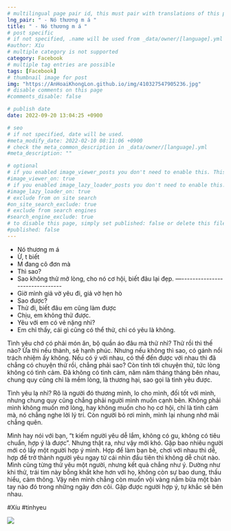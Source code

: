 ```yaml
---
# multilingual page pair id, this must pair with translations of this page. (This name must be unique)
lng_pair: " - Nó thương m á "
title: " - Nó thương m á "
# post specific
# if not specified, .name will be used from _data/owner/[language].yml
#author: Xíu
# multiple category is not supported
category: Facebook
# multiple tag entries are possible
tags: [Facebook]
# thumbnail image for post
img: "https://AnHoaiKhongLon.github.io/img/410327547905236.jpg"
# disable comments on this page
#comments_disable: false

# publish date
date: 2022-09-20 13:04:25 +0900

# seo
# if not specified, date will be used.
#meta_modify_date: 2022-02-10 08:11:06 +0900
# check the meta_common_description in _data/owner/[language].yml
#meta_description: ""

# optional
# if you enabled image_viewer_posts you don't need to enable this. This is only if image_viewer_posts = false
#image_viewer_on: true
# if you enabled image_lazy_loader_posts you don't need to enable this. This is only if image_lazy_loader_posts = false
#image_lazy_loader_on: true
# exclude from on site search
#on_site_search_exclude: true
# exclude from search engines
#search_engine_exclude: true
# to disable this page, simply set published: false or delete this file
#published: false
---
```


<!-- outline-start -->

- Nó thương m á
- Ừ, t biết
- M đang cô đơn mà
- Thì sao?
- Sao không thử mở lòng, cho nó cơ hội, biết đâu lại đẹp.
—-\-\-\-\-\-\-\-\-\-\-\-\-\-\-\-\-\-\-\-\-\-\-\-\-\-\-\-\-\-\-
- Giờ mình giả vờ yêu đi, giả vờ hẹn hò
- Sao được?
- Thử đi, biết đâu em cũng làm được
- Chịu, em không thử được.
- Yêu với em có vẻ nặng nhỉ?
- Em chỉ thấy, cái gì cũng có thể thử, chỉ có yêu là không.

Tình yêu chớ có phải món ăn, bộ quần áo đâu mà thử nhỉ? Thử rồi thì thế nào? Ừa thì nếu thành, sẽ hạnh phúc. Nhưng nếu không thì sao, có gánh nổi trách nhiệm ấy không. Nếu có ý với nhau, có thể đến được với nhau thì đã chẳng có chuyện thử rồi, chẳng phải sao? Còn tính tới chuyện thử, tức lòng không có tình cảm. Đã không có tình cảm, năm năm tháng tháng bên nhau, chung quy cũng chỉ là mềm lòng, là thương hại, sao gọi là tình yêu được.

Tình yêu lạ nhỉ? Rõ là người đó thương mình, lo cho mình, đối tốt với mình, nhưng chung quy cũng chẳng phải người mình muốn cạnh bên. Không phải mình không muốn mở lòng, hay không muốn cho họ cơ hội, chỉ là tình cảm mà, nó chẳng nghe lời lý trí. Còn người bỏ rơi mình, mình lại nhung nhớ mãi chẳng quên.

Mình hay nói với bạn, “t kiếm người yêu dễ lắm, không có gu, không có tiêu chuẩn, hợp ý là được”. Nhưng thật ra, như vậy mới khó. Gặp bao nhiêu người mới có lấy một người hợp ý mình. Hợp để làm bạn bè, chơi với nhau thì dễ, hợp để trở thành người yêu ngay từ cái nhìn đầu tiên thì không dễ chút nào. Mình cũng từng thử yêu một người, nhưng kết quả chẳng như ý. Dường như khi thử, trái tim này bỗng khắt khe hơn với họ, không còn sự bao dung, thấu hiểu, cảm thông. Vậy nên mình chẳng còn muốn vội vàng nắm bừa một bàn tay nào đó trong những ngày đơn côi. Gặp được người hợp ý, tự khắc sẽ bên nhau.

#Xíu
#tinhyeu

<!-- outline-end -->

<img src= "https://AnHoaiKhongLon.github.io/img/410327547905236.jpg">